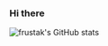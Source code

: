 ### Hi there

![frustak's GitHub stats](https://github-readme-stats.vercel.app/api?username=frustak&theme=gruvbox)
